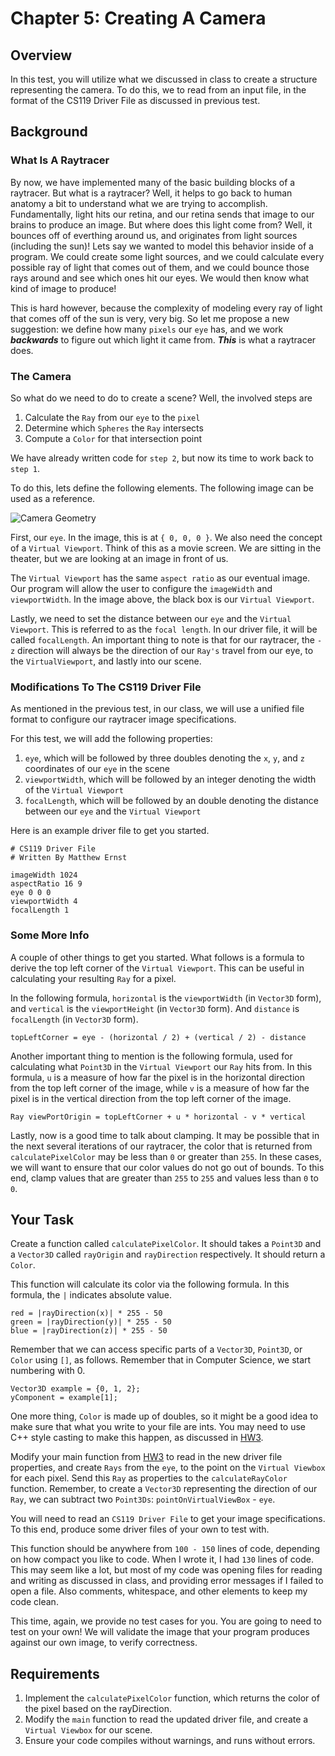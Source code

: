 # Chapter 5: Creating A Camera

## Overview

In this test, you will utilize what we discussed in class to create a structure representing the camera. To do this, we to read from an input file, in the format of the CS119 Driver File as discussed in previous test.

## Background

### What Is A Raytracer

By now, we have implemented many of the basic building blocks of a raytracer. But what is a raytracer? Well, it helps to go back to human anatomy a bit to understand what we are trying to accomplish. Fundamentally, light hits our retina, and our retina sends that image to our brains to produce an image. But where does this light come from? Well, it bounces off of everthing around us, and originates from light sources (including the sun)! Lets say we wanted to model this behavior inside of a program. We could create some light sources, and we could calculate every possible ray of light that comes out of them, and we could bounce those rays around and see which ones hit our eyes. We would then know what kind of image to produce!

This is hard however, because the complexity of modeling every ray of light that comes off of the sun is very, very big. So let me propose a new suggestion: we define how many `pixels` our `eye` has, and we work ***backwards*** to figure out which light it came from. ***This*** is what a raytracer does.

### The Camera

So what do we need to do to create a scene? Well, the involved steps are 

1. Calculate the `Ray` from our `eye` to the `pixel`
2. Determine which `Spheres` the `Ray` intersects
3. Compute a `Color` for that intersection point

We have already written code for `step 2`, but now its time to work back to `step 1`.

To do this, lets define the following elements. The following image can be used as a reference.

![Camera Geometry](https://raytracing.github.io/images/fig-1.03-cam-geom.jpg)

First, our `eye`. In the image, this is at `{ 0, 0, 0 }`. We also need the concept of a `Virtual Viewport`. Think of this as a movie screen. We are sitting in the theater, but we are looking at an image in front of us. 

The `Virtual Viewport` has the same `aspect ratio` as our eventual image. Our program will allow the user to configure the `imageWidth` and `viewportWidth`. In the image above, the black box is our `Virtual Viewport`.

Lastly, we need to set the distance between our `eye` and the `Virtual Viewport`. This is referred to as the `focal length`. In our driver file, it will be called `focalLength`. An important thing to note is that for our raytracer, the `-z` direction will always be the direction of our `Ray's` travel from our eye, to the `VirtualViewport`, and lastly into our scene.

### Modifications To The CS119 Driver File

As mentioned in the previous test, in our class, we will use a unified file format to configure our raytracer image specifications.

For this test, we will add the following properties:

1. `eye`, which will be followed by three doubles denoting the `x`, `y`, and `z` coordinates of our `eye` in the scene
2. `viewportWidth`, which will be followed by an integer denoting the width of the `Virtual Viewport`
3. `focalLength`, which will be followed by an double denoting the distance between our `eye` and the `Virtual Viewport`

Here is an example driver file to get you started.

```
# CS119 Driver File
# Written By Matthew Ernst

imageWidth 1024
aspectRatio 16 9
eye 0 0 0
viewportWidth 4
focalLength 1
```

### Some More Info

A couple of other things to get you started. What follows is a formula to derive the top left corner of the `Virtual Viewport`. This can be useful in calculating your resulting `Ray` for a pixel.

In the following formula, `horizontal` is the `viewportWidth` (in `Vector3D` form), and `vertical` is the `viewportHeight` (in `Vector3D` form). And `distance` is `focalLength` (in `Vector3D` form).

```
topLeftCorner = eye - (horizontal / 2) + (vertical / 2) - distance
```

Another important thing to mention is the following formula, used for calculating what `Point3D` in the `Virtual Viewport` our `Ray` hits from. In this formula, `u` is a measure of how far the pixel is in the horizontal direction from the top left corner of the image, while `v` is a measure of how far the pixel is in the vertical direction from the top left corner of the image.

```
Ray viewPortOrigin = topLeftCorner + u * horizontal - v * vertical
```

Lastly, now is a good time to talk about clamping. It may be possible that in the next several iterations of our raytracer, the color that is returned from `calculatePixelColor` may be less than `0` or greater than `255`. In these cases, we will want to ensure that our color values do not go out of bounds. To this end, clamp values that are greater than `255` to `255` and values less than `0` to `0`.

## Your Task

Create a function called `calculatePixelColor`. It should takes a `Point3D` and a `Vector3D` called `rayOrigin` and `rayDirection` respectively. It should return a `Color`.

This function will calculate its color via the following formula. In this formula, the `|` indicates absolute value. 

```
red = |rayDirection(x)| * 255 - 50
green = |rayDirection(y)| * 255 - 50
blue = |rayDirection(z)| * 255 - 50
```

Remember that we can access specific parts of a `Vector3D`, `Point3D`, or `Color` using `[]`, as follows. Remember that in Computer Science, we start numbering with 0.

```
Vector3D example = {0, 1, 2};
yComponent = example[1];
```

One more thing, `Color` is made up of doubles, so it might be a good idea to make sure that what you write to your file are ints. You may need to use C++ style casting to make this happen, as discussed in [HW3](../HW3/README.md).

Modify your main function from [HW3](../HW3/README.md) to read in the new driver file properties, and create `Rays` from the `eye`, to the point on the `Virtual Viewbox` for each pixel. Send this `Ray` as properties to the `calculateRayColor` function. Remember, to create a `Vector3D` representing the direction of our `Ray`, we can subtract two `Point3Ds`: `pointOnVirtualViewBox` - `eye`.

You will need to read an `CS119 Driver File` to get your image specifications. To this end, produce some driver files of your own to test with.

This function should be anywhere from `100 - 150` lines of code, depending on how compact you like to code. When I wrote it, I had `130` lines of code. This may seem like a lot, but most of my code was opening files for reading and writing as discussed in class, and providing error messages if I failed to open a file. Also comments, whitespace, and other elements to keep my code clean.

This time, again, we provide no test cases for you. You are going to need to test on your own! We will validate the image that your program produces against our own image, to verify correctness.

## Requirements

1. Implement the `calculatePixelColor` function, which returns the color of the pixel based on the rayDirection.
2. Modify the `main` function to read the updated driver file, and create a `Virtual Viewbox` for our scene.
3. Ensure your code compiles without warnings, and runs without errors.
